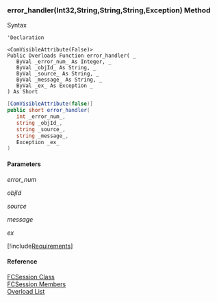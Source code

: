 ﻿### error_handler(Int32,String,String,String,Exception) Method

Syntax

```vbnet
'Declaration

<ComVisibleAttribute(False)>
Public Overloads Function error_handler( _
   ByVal _error_num_ As Integer, _
   ByVal _objId_ As String, _
   ByVal _source_ As String, _
   ByVal _message_ As String, _
   ByVal _ex_ As Exception _
) As Short
```

```csharp
[ComVisibleAttribute(false)]
public short error_handler( 
   int _error_num_,
   string _objId_,
   string _source_,
   string _message_,
   Exception _ex_
)
```

#### Parameters

_error_num_

_objId_

_source_

_message_

_ex_

[!include[Requirements](../partials/requirements.md)]

#### Reference

[FCSession Class](FChoice.Foundation.Clarify.Compatibility~FChoice.Foundation.Clarify.Compatibility.FCSession.md)  
[FCSession Members](FChoice.Foundation.Clarify.Compatibility~FChoice.Foundation.Clarify.Compatibility.FCSession_members.md)  
[Overload List](FChoice.Foundation.Clarify.Compatibility~FChoice.Foundation.Clarify.Compatibility.FCSession~error_handler.md)